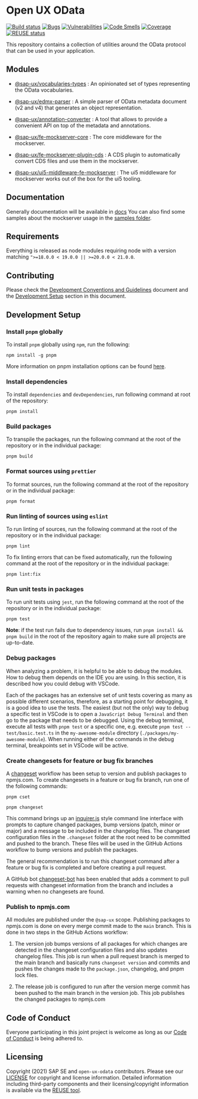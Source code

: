 
# Open UX OData

[![Build status](https://github.com/SAP/open-ux-odata/actions/workflows/pipeline.yml/badge.svg?branch=main)](https://github.com/SAP/open-ux-odata/actions/workflows/pipeline.yml?query=branch%3Amain)
[![Bugs](https://sonarcloud.io/api/project_badges/measure?project=SAP_open-ux-odata&metric=bugs)](https://sonarcloud.io/summary/new_code?id=SAP_open-ux-odata)
[![Vulnerabilities](https://sonarcloud.io/api/project_badges/measure?project=SAP_open-ux-odata&metric=vulnerabilities)](https://sonarcloud.io/summary/new_code?id=SAP_open-ux-odata)
[![Code Smells](https://sonarcloud.io/api/project_badges/measure?project=SAP_open-ux-odata&metric=code_smells)](https://sonarcloud.io/summary/new_code?id=SAP_open-ux-odata)
[![Coverage](https://sonarcloud.io/api/project_badges/measure?project=SAP_open-ux-odata&metric=coverage)](https://sonarcloud.io/summary/new_code?id=SAP_open-ux-odata)
[![REUSE status](https://api.reuse.software/badge/github.com/SAP/open-ux-odata)](https://api.reuse.software/info/github.com/SAP/open-ux-odata)

This repository contains a collection of utilities around the OData protocol that can be used in your application.


## Modules

- [@sap-ux/vocabularies-types](./packages/vocabularies-types) : An opinionated set of types representing the OData vocabularies.
- [@sap-ux/edmx-parser](./packages/edmx-parser) : A simple parser of OData metadata document (v2 and v4) that generates an object representation.
- [@sap-ux/annotation-converter](./packages/annotation-converter) : A tool that allows to provide a convenient API on top of the metadata and annotations.

- [@sap-ux/fe-mockserver-core](./packages/fe-mockserver-core) : The core middleware for the mockserver.
- [@sap-ux/fe-mockserver-plugin-cds](./packages/fe-mockserver-plugin-cds) : A CDS plugin to automatically convert CDS files and use them in the mockserver.
- [@sap-ux/ui5-middleware-fe-mockserver](./packages/ui5-middleware-fe-mockserver) : The ui5 middleware for mockserver works out of the box for the ui5 tooling.

## Documentation

Generally documentation will be available in [docs](./docs)
You can also find some samples about the mockserver usage in the [samples folder](./samples/).


## Requirements
Everything is released as node modules requiring node with a version matching `">=18.0.0 < 19.0.0 || >=20.0.0 < 21.0.0`.

## Contributing
Please check the [Development Conventions and Guidelines](./docs/Guidelines.md) document and the [Development Setup](#development-setup) section in this document.

## Development Setup

### Install `pnpm` globally

To install `pnpm` globally using `npm`, run the following:
```shell
npm install -g pnpm
```

More information on pnpm installation options can be found [here](https://pnpm.io/installation).
### Install dependencies
To install `dependencies` and `devDependencies`, run following command at root of the repository:

```shell
pnpm install
```
### Build packages

To transpile the packages, run the following command at the root of the repository or in the individual package:

```shell
pnpm build
```

### Format sources using `prettier`

To format sources, run the following command at the root of the repository or in the individual package:

```shell
pnpm format
```

### Run linting of sources using `eslint`

To run linting of sources, run the following command at the root of the repository or in the individual package:

```shell
pnpm lint
```

To fix linting errors that can be fixed automatically, run the following command at the root of the repository or in the individual package:

```shell
pnpm lint:fix
```

### Run unit tests in packages

To run unit tests using `jest`, run the following command at the root of the repository or in the individual package:

```shell
pnpm test
```
**Note**: if the test run fails due to dependency issues, run `pnpm install && pnpm build` in the root of the repository again to make sure all projects are up-to-date.

### Debug packages
When analyzing a problem, it is helpful to be able to debug the modules. How to debug them depends on the IDE you are using. In this section, it is described how you could debug with VSCode.

Each of the packages has an extensive set of unit tests covering as many as possible different scenarios, therefore, as a starting point for debugging, it is a good idea to use the tests. The easiest (but not the only) way to debug a specific test in VSCode is to open a `JavaScript Debug Terminal` and then go to the package that needs to be debugged. Using the debug terminal, execute all tests with `pnpm test` or a specific one, e.g. execute `pnpm test -- test/basic.test.ts` in the `my-awesome-module` directory (`./packages/my-awesome-module`). When running either of the commands in the debug terminal, breakpoints set in VSCode will be active.


### Create changesets for feature or bug fix branches

A [changeset](https://github.com/atlassian/changesets) workflow has been setup to version and publish packages to npmjs.com. To create changesets in a feature or bug fix branch, run one of the following commands:

```shell
pnpm cset
```

```shell
pnpm changeset
```

This command brings up an [inquirer.js](https://github.com/SBoudrias/Inquirer.js/) style command line interface with prompts to capture changed packages, bump versions (patch, minor or major) and a message to be included in the changelog files. The changeset configuration files in the `.changeset` folder at the root need to be committed and pushed to the branch. These files will be used in the GitHub Actions workflow to bump versions and publish the packages.

The general recommendation is to run this changeset command after a feature or bug fix is completed and before creating a pull request.

A GitHub bot [changeset-bot](https://github.com/apps/changeset-bot) has been enabled that adds a comment to pull requests with changeset information from the branch and includes a warning when no changesets are found.

### Publish to npmjs.com

All modules are published under the `@sap-ux` scope. Publishing packages to npmjs.com is done on every merge commit made to the `main` branch. This is done in two steps in the GitHub Actions workflow:

1. The version job bumps versions of all packages for which changes are detected in the changeset configuration files and also updates changelog files. This job is run when a pull request branch is merged to the main branch and basically runs `changeset version` and commits and pushes the changes made to the `package.json`, changelog, and pnpm lock files.

2. The release job is configured to run after the version merge commit has been pushed to the main branch in the version job. This job publishes the changed packages to npmjs.com

## Code of Conduct
Everyone participating in this joint project is welcome as long as our [Code of Conduct](./docs/CODE_OF_CONDUCT.md) is being adhered to.

## Licensing

Copyright (2021) SAP SE and `open-ux-odata` contributors. Please see our [LICENSE](./LICENSE) for copyright and license information. Detailed information including third-party components and their licensing/copyright information is available via the [REUSE tool](https://api.reuse.software/info/github.com/SAP/open-ux-odata).
